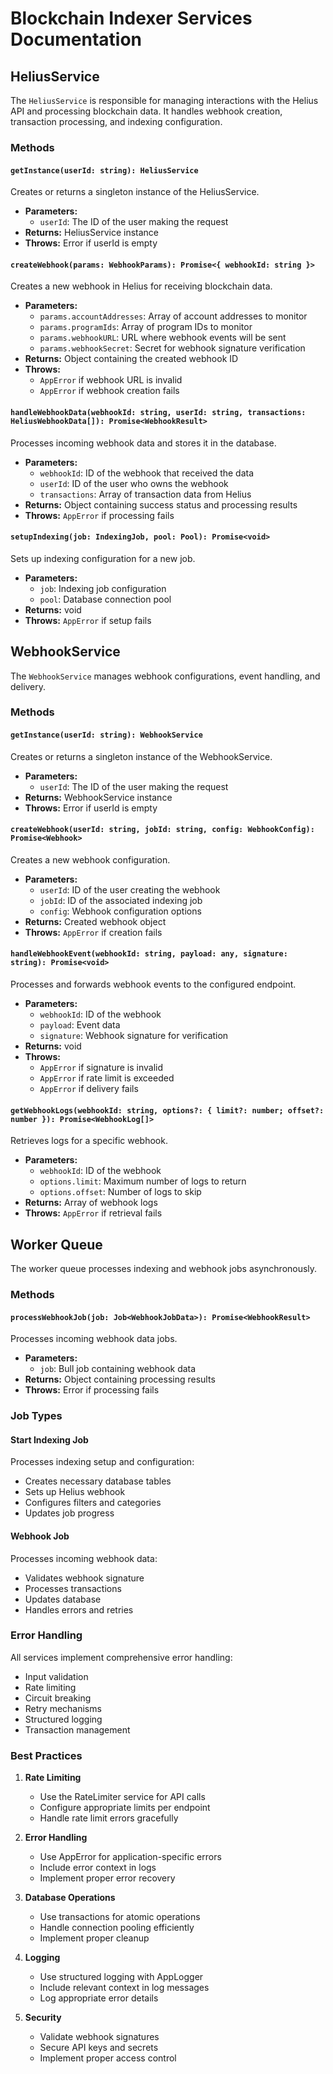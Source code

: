 # Blockchain Indexer Services Documentation

## HeliusService

The `HeliusService` is responsible for managing interactions with the Helius API and processing blockchain data. It handles webhook creation, transaction processing, and indexing configuration.

### Methods

#### `getInstance(userId: string): HeliusService`
Creates or returns a singleton instance of the HeliusService.
- **Parameters:**
  - `userId`: The ID of the user making the request
- **Returns:** HeliusService instance
- **Throws:** Error if userId is empty

#### `createWebhook(params: WebhookParams): Promise<{ webhookId: string }>`
Creates a new webhook in Helius for receiving blockchain data.
- **Parameters:**
  - `params.accountAddresses`: Array of account addresses to monitor
  - `params.programIds`: Array of program IDs to monitor
  - `params.webhookURL`: URL where webhook events will be sent
  - `params.webhookSecret`: Secret for webhook signature verification
- **Returns:** Object containing the created webhook ID
- **Throws:** 
  - `AppError` if webhook URL is invalid
  - `AppError` if webhook creation fails

#### `handleWebhookData(webhookId: string, userId: string, transactions: HeliusWebhookData[]): Promise<WebhookResult>`
Processes incoming webhook data and stores it in the database.
- **Parameters:**
  - `webhookId`: ID of the webhook that received the data
  - `userId`: ID of the user who owns the webhook
  - `transactions`: Array of transaction data from Helius
- **Returns:** Object containing success status and processing results
- **Throws:** `AppError` if processing fails

#### `setupIndexing(job: IndexingJob, pool: Pool): Promise<void>`
Sets up indexing configuration for a new job.
- **Parameters:**
  - `job`: Indexing job configuration
  - `pool`: Database connection pool
- **Returns:** void
- **Throws:** `AppError` if setup fails

## WebhookService

The `WebhookService` manages webhook configurations, event handling, and delivery.

### Methods

#### `getInstance(userId: string): WebhookService`
Creates or returns a singleton instance of the WebhookService.
- **Parameters:**
  - `userId`: The ID of the user making the request
- **Returns:** WebhookService instance
- **Throws:** Error if userId is empty

#### `createWebhook(userId: string, jobId: string, config: WebhookConfig): Promise<Webhook>`
Creates a new webhook configuration.
- **Parameters:**
  - `userId`: ID of the user creating the webhook
  - `jobId`: ID of the associated indexing job
  - `config`: Webhook configuration options
- **Returns:** Created webhook object
- **Throws:** `AppError` if creation fails

#### `handleWebhookEvent(webhookId: string, payload: any, signature: string): Promise<void>`
Processes and forwards webhook events to the configured endpoint.
- **Parameters:**
  - `webhookId`: ID of the webhook
  - `payload`: Event data
  - `signature`: Webhook signature for verification
- **Returns:** void
- **Throws:**
  - `AppError` if signature is invalid
  - `AppError` if rate limit is exceeded
  - `AppError` if delivery fails

#### `getWebhookLogs(webhookId: string, options?: { limit?: number; offset?: number }): Promise<WebhookLog[]>`
Retrieves logs for a specific webhook.
- **Parameters:**
  - `webhookId`: ID of the webhook
  - `options.limit`: Maximum number of logs to return
  - `options.offset`: Number of logs to skip
- **Returns:** Array of webhook logs
- **Throws:** `AppError` if retrieval fails

## Worker Queue

The worker queue processes indexing and webhook jobs asynchronously.

### Methods

#### `processWebhookJob(job: Job<WebhookJobData>): Promise<WebhookResult>`
Processes incoming webhook data jobs.
- **Parameters:**
  - `job`: Bull job containing webhook data
- **Returns:** Object containing processing results
- **Throws:** Error if processing fails

### Job Types

#### Start Indexing Job
Processes indexing setup and configuration:
- Creates necessary database tables
- Sets up Helius webhook
- Configures filters and categories
- Updates job progress

#### Webhook Job
Processes incoming webhook data:
- Validates webhook signature
- Processes transactions
- Updates database
- Handles errors and retries

### Error Handling

All services implement comprehensive error handling:
- Input validation
- Rate limiting
- Circuit breaking
- Retry mechanisms
- Structured logging
- Transaction management

### Best Practices

1. **Rate Limiting**
   - Use the RateLimiter service for API calls
   - Configure appropriate limits per endpoint
   - Handle rate limit errors gracefully

2. **Error Handling**
   - Use AppError for application-specific errors
   - Include error context in logs
   - Implement proper error recovery

3. **Database Operations**
   - Use transactions for atomic operations
   - Handle connection pooling efficiently
   - Implement proper cleanup

4. **Logging**
   - Use structured logging with AppLogger
   - Include relevant context in log messages
   - Log appropriate error details

5. **Security**
   - Validate webhook signatures
   - Secure API keys and secrets
   - Implement proper access control 